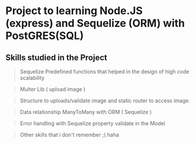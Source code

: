 # Project to learning Node.JS (express) and Sequelize (ORM) with PostGRES(SQL)

## Skills studied in the Project

> Sequelize Predefined functions that helped in the design of high code scalability

> Multer Lib ( upload image )

> Structure to uploads/validate image and static router to access image.

> Data relationship ManyToMany with ORM ( Sequelize )

> Error handling with Sequelize property validate in the Model

> Other skills that i don't remember ;( haha
